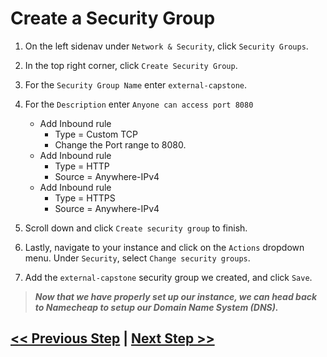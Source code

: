 # Create a Security Group

1. On the left sidenav under `Network & Security`, click `Security Groups`.
2. In the top right corner, click `Create Security Group`.
3. For the `Security Group Name` enter `external-capstone`.
4. For the `Description` enter `Anyone can access port 8080`
    - Add Inbound rule
        - Type = Custom TCP
        - Change the Port range  to 8080.
    - Add Inbound rule
        - Type = HTTP
        - Source = Anywhere-IPv4
    - Add Inbound rule
        - Type = HTTPS
        - Source = Anywhere-IPv4
5. Scroll down and click `Create security group` to finish.

6. Lastly, navigate to your instance and click on the `Actions` dropdown menu. Under `Security`, select `Change security groups`.
7. Add the `external-capstone` security group we created, and click `Save`.

> ***Now that we have properly set up our instance, we can head back to Namecheap to setup our Domain Name System (DNS).***

## [<< Previous Step](1.step-one.md) | [Next Step >>](3.step-three.md)